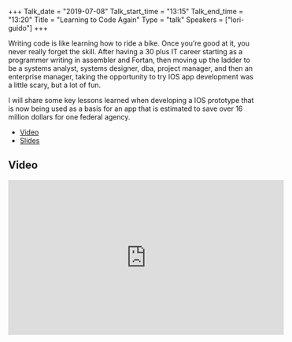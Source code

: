 +++
Talk_date = "2019-07-08"
Talk_start_time = "13:15"
Talk_end_time = "13:20"
Title = "Learning to Code Again"
Type = "talk"
Speakers = ["lori-guido"]
+++

Writing code is like learning how to ride a bike.  Once you’re good at it, you never really forget the skill.    After having a 30 plus IT career starting as a programmer writing in assembler and Fortan, then moving up the ladder to be a systems analyst, systems designer, dba, project manager, and then an enterprise manager, taking the opportunity to try IOS app development was a little scary, but a lot of fun.

I will share some key lessons learned when developing a IOS prototype that is now being used as a basis for an app that is estimated to save over 16 million dollars for one federal agency.

* [Video](https://youtu.be/O6OyLqjKj2Y)
* [Slides](https://drive.google.com/file/d/1JsW289q96C_M_SKgh_9zFNw6P78h-sqY/view?usp=sharing)

## Video

<iframe width="560" height="315" src="https://www.youtube.com/embed/O6OyLqjKj2Y" frameborder="0" allow="accelerometer; autoplay; encrypted-media; gyroscope; picture-in-picture" allowfullscreen></iframe>